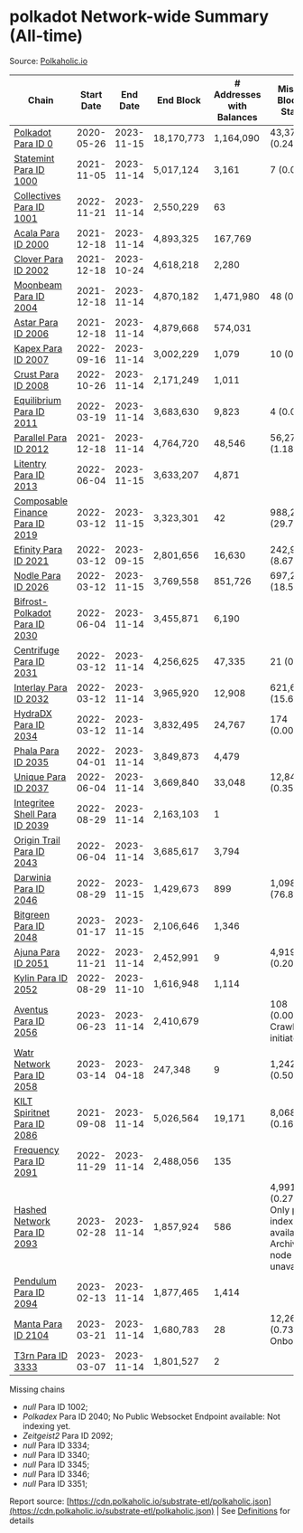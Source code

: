 # polkadot Network-wide Summary (All-time)

Source: [Polkaholic.io](https://polkaholic.io)


| Chain            | Start Date | End Date | End Block | # Addresses with Balances | Missing Blocks / Status |
| ---------------- | ---------- | ---------| --------- | ------------------------- | ----------------------- |
| [Polkadot Para ID 0](/polkadot/0-polkadot) | 2020-05-26 | 2023-11-15 | 18,170,773 |  1,164,090 | 43,371 (0.24%)  |
| [Statemint Para ID 1000](/polkadot/1000-statemint) | 2021-11-05 | 2023-11-14 | 5,017,124 |  3,161 | 7 (0.00%)  |
| [Collectives Para ID 1001](/polkadot/1001-collectives) | 2022-11-21 | 2023-11-14 | 2,550,229 |  63 |    |
| [Acala Para ID 2000](/polkadot/2000-acala) | 2021-12-18 | 2023-11-14 | 4,893,325 |  167,769 |    |
| [Clover Para ID 2002](/polkadot/2002-clover) | 2021-12-18 | 2023-10-24 | 4,618,218 |  2,280 |    |
| [Moonbeam Para ID 2004](/polkadot/2004-moonbeam) | 2021-12-18 | 2023-11-14 | 4,870,182 |  1,471,980 | 48 (0.00%)  |
| [Astar Para ID 2006](/polkadot/2006-astar) | 2021-12-18 | 2023-11-14 | 4,879,668 |  574,031 |    |
| [Kapex Para ID 2007](/polkadot/2007-kapex) | 2022-09-16 | 2023-11-14 | 3,002,229 |  1,079 | 10 (0.00%)  |
| [Crust Para ID 2008](/polkadot/2008-crust) | 2022-10-26 | 2023-11-14 | 2,171,249 |  1,011 |    |
| [Equilibrium Para ID 2011](/polkadot/2011-equilibrium) | 2022-03-19 | 2023-11-14 | 3,683,630 |  9,823 | 4 (0.00%)  |
| [Parallel Para ID 2012](/polkadot/2012-parallel) | 2021-12-18 | 2023-11-14 | 4,764,720 |  48,546 | 56,272 (1.18%)  |
| [Litentry Para ID 2013](/polkadot/2013-litentry) | 2022-06-04 | 2023-11-15 | 3,633,207 |  4,871 |    |
| [Composable Finance Para ID 2019](/polkadot/2019-composable) | 2022-03-12 | 2023-11-15 | 3,323,301 |  42 | 988,228 (29.74%)  |
| [Efinity Para ID 2021](/polkadot/2021-efinity) | 2022-03-12 | 2023-09-15 | 2,801,656 |  16,630 | 242,949 (8.67%)  |
| [Nodle Para ID 2026](/polkadot/2026-nodle) | 2022-03-12 | 2023-11-15 | 3,769,558 |  851,726 | 697,249 (18.50%)  |
| [Bifrost-Polkadot Para ID 2030](/polkadot/2030-bifrost-dot) | 2022-06-04 | 2023-11-14 | 3,455,871 |  6,190 |    |
| [Centrifuge Para ID 2031](/polkadot/2031-centrifuge) | 2022-03-12 | 2023-11-14 | 4,256,625 |  47,335 | 21 (0.00%)  |
| [Interlay Para ID 2032](/polkadot/2032-interlay) | 2022-03-12 | 2023-11-14 | 3,965,920 |  12,908 | 621,626 (15.67%)  |
| [HydraDX Para ID 2034](/polkadot/2034-hydradx) | 2022-03-12 | 2023-11-14 | 3,832,495 |  24,767 | 174 (0.00%)  |
| [Phala Para ID 2035](/polkadot/2035-phala) | 2022-04-01 | 2023-11-14 | 3,849,873 |  4,479 |    |
| [Unique Para ID 2037](/polkadot/2037-unique) | 2022-06-04 | 2023-11-14 | 3,669,840 |  33,048 | 12,843 (0.35%)  |
| [Integritee Shell Para ID 2039](/polkadot/2039-integritee-shell) | 2022-08-29 | 2023-11-14 | 2,163,103 |  1 |    |
| [Origin Trail Para ID 2043](/polkadot/2043-origintrail) | 2022-06-04 | 2023-11-14 | 3,685,617 |  3,794 |    |
| [Darwinia Para ID 2046](/polkadot/2046-darwinia) | 2022-08-29 | 2023-11-15 | 1,429,673 |  899 | 1,098,047 (76.80%)  |
| [Bitgreen Para ID 2048](/polkadot/2048-bitgreen) | 2023-01-17 | 2023-11-15 | 2,106,646 |  1,346 |    |
| [Ajuna Para ID 2051](/polkadot/2051-ajuna) | 2022-11-21 | 2023-11-14 | 2,452,991 |  9 | 4,919 (0.20%)  |
| [Kylin Para ID 2052](/polkadot/2052-kylin) | 2022-08-29 | 2023-11-10 | 1,616,948 |  1,114 |    |
| [Aventus Para ID 2056](/polkadot/2056-aventus) | 2023-06-23 | 2023-11-14 | 2,410,679 |   | 108 (0.00%) Crawling initiated |
| [Watr Network Para ID 2058](/polkadot/2058-watr) | 2023-03-14 | 2023-04-18 | 247,348 |  9 | 1,242 (0.50%)  |
| [KILT Spiritnet Para ID 2086](/polkadot/2086-kilt) | 2021-09-08 | 2023-11-14 | 5,026,564 |  19,171 | 8,068 (0.16%)  |
| [Frequency Para ID 2091](/polkadot/2091-frequency) | 2022-11-29 | 2023-11-14 | 2,488,056 |  135 |    |
| [Hashed Network Para ID 2093](/polkadot/2093-hashed) | 2023-02-28 | 2023-11-14 | 1,857,924 |  586 | 4,991 (0.27%) Only partial index available: Archive node unavailable |
| [Pendulum Para ID 2094](/polkadot/2094-pendulum) | 2023-02-13 | 2023-11-14 | 1,877,465 |  1,414 |    |
| [Manta Para ID 2104](/polkadot/2104-manta) | 2023-03-21 | 2023-11-14 | 1,680,783 |  28 | 12,262 (0.73%) Onboarding |
| [T3rn Para ID 3333](/polkadot/3333-t3rn) | 2023-03-07 | 2023-11-14 | 1,801,527 |  2 |    |

Missing chains


* *null* Para ID 1002; 
* *Polkadex* Para ID 2040; No Public Websocket Endpoint available: Not indexing yet.
* *Zeitgeist2* Para ID 2092; 
* *null* Para ID 3334; 
* *null* Para ID 3340; 
* *null* Para ID 3345; 
* *null* Para ID 3346; 
* *null* Para ID 3351; 

Report source: [https://cdn.polkaholic.io/substrate-etl/polkaholic.json](https://cdn.polkaholic.io/substrate-etl/polkaholic.json) | See [Definitions](/DEFINITIONS.md) for details

